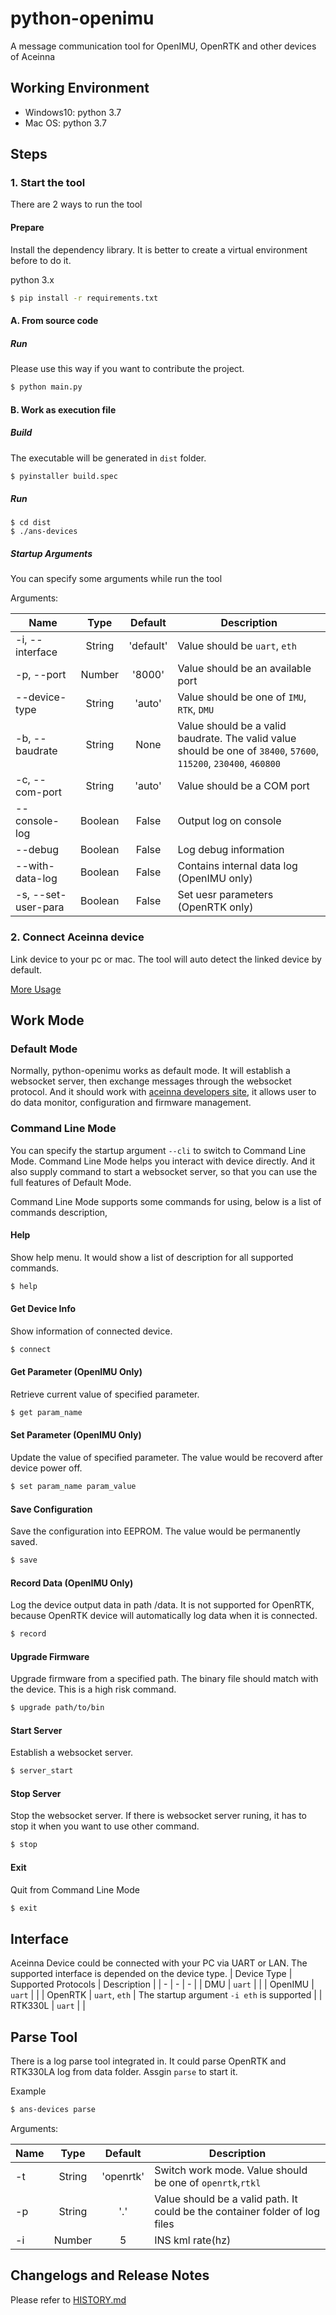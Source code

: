 # python-openimu

A message communication tool for OpenIMU, OpenRTK and other devices of Aceinna

## Working Environment 
- Windows10: python 3.7
- Mac OS: python 3.7

## Steps

### 1. Start the tool
There are 2 ways to run the tool

#### Prepare
Install the dependency library. It is better to create a virtual environment before to do it.

python 3.x
```bash
$ pip install -r requirements.txt
```

#### A. From source code

##### Run
Please use this way if you want to contribute the project.
```bash
$ python main.py
```
#### B. Work as execution file

##### Build
The executable will be generated in `dist` folder.
```bash
$ pyinstaller build.spec
```

##### Run
```
$ cd dist
$ ./ans-devices
```

##### Startup Arguments
You can specify some arguments while run the tool

Arguments:

| Name | Type | Default | Description |
| - | :-: | :-: | - |
| -i, --interface | String | 'default' | Value should be `uart`, `eth` |
| -p, --port | Number | '8000' | Value should be an available port |
| --device-type | String | 'auto' | Value should be one of `IMU`, `RTK`, `DMU` |
| -b, --baudrate | String | None | Value should be a valid baudrate. The valid value should be one of `38400`, `57600`, `115200`, `230400`, `460800` |
| -c, --com-port | String | 'auto' | Value should be a COM port |
| --console-log | Boolean | False | Output log on console |
| --debug | Boolean | False | Log debug information |
| --with-data-log | Boolean | False | Contains internal data log (OpenIMU only) |
| -s, --set-user-para | Boolean | False | Set uesr parameters (OpenRTK only) |


### 2. Connect Aceinna device
Link device to your pc or mac. The tool will auto detect the linked device by default.

[More Usage](USAGE.md "More Usage")

## Work Mode
### Default Mode
Normally, python-openimu works as default mode. It will establish a websocket server, then exchange messages through the websocket protocol. And it should work with [aceinna developers site](https://developers.aceinna.com "Aceinna Developers Site"), it allows user to do data monitor, configuration and firmware management.

### Command Line Mode
You can specify the startup argument `--cli` to switch to Command Line Mode. Command Line Mode helps you interact with device directly. And it also supply command to start a websocket server, so that you can use the full features of Default Mode. 

Command Line Mode supports some commands for using, below is a list of commands description,

#### Help
Show help menu. It would show a list of description for all supported commands.
```bash
$ help
```

#### Get Device Info
Show information of connected device.
```bash
$ connect
```

#### Get Parameter (OpenIMU Only)
Retrieve current value of specified parameter.
```bash
$ get param_name
```

#### Set Parameter (OpenIMU Only)
Update the value of specified parameter. The value would be recoverd after device power off.
```bash
$ set param_name param_value
```

#### Save Configuration
Save the configuration into EEPROM. The value would be permanently saved.
```bash
$ save
```

#### Record Data (OpenIMU Only)
Log the device output data in path /data. It is not supported for OpenRTK, because OpenRTK device will automatically log data when it is connected. 
```bash
$ record
```

#### Upgrade Firmware
Upgrade firmware from a specified path. The binary file should match with the device. This is a high risk command.
```bash
$ upgrade path/to/bin
```

#### Start Server
Establish a websocket server.
```bash
$ server_start
```

#### Stop Server
Stop the websocket server. If there is websocket server runing, it has to stop it when you want to use other command.
```bash
$ stop
```

#### Exit
Quit from Command Line Mode
```bash
$ exit
```


## Interface
Aceinna Device could be connected with your PC via UART or LAN. The supported interface is depended on the device type.
| Device Type | Supported Protocols | Description |
| - | - | - |
| DMU | `uart` | |
| OpenIMU | `uart` | |
| OpenRTK | `uart`, `eth` | The startup argument `-i eth` is supported |
| RTK330L | `uart` |  |


## Parse Tool
There is a log parse tool integrated in. It could parse OpenRTK and RTK330LA log from data folder. Assgin `parse` to start it.

Example
```bash
$ ans-devices parse
```

Arguments:

| Name | Type | Default | Description |
| - | :-: | :-: | - |
| -t | String | 'openrtk' | Switch work mode. Value should be one of `openrtk`,`rtkl` |
| -p | String | '.' | Value should be a valid path. It could be the container folder of log files |
| -i | Number | 5 | INS kml rate(hz) |

## Changelogs and Release Notes

Please refer to [HISTORY.md](HISTORY.md "Change History")
